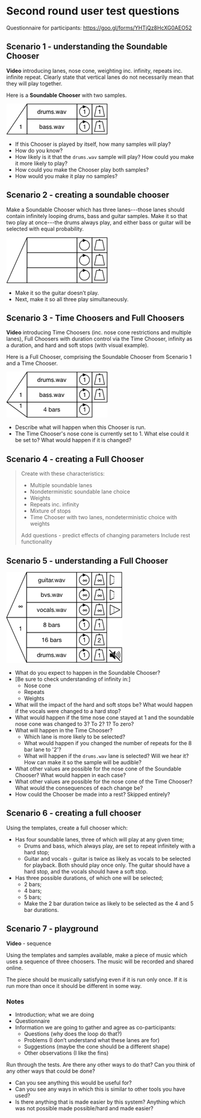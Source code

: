 # Second round user test questions

Questionnaire for participants: <https://goo.gl/forms/YHTjQz8HcXG0AEO52> 



## Scenario 1 - understanding the Soundable Chooser

**Video** introducing lanes, nose cone, weighting inc. infinity, repeats inc. infinite repeat. Clearly state that vertical lanes do not necessarily mean that they will play together.


Here is a **Soundable Chooser** with two samples. 

![](images/scenario1.png)

* If this Chooser is played by itself, how many samples will play? 
* How do you know? 
* How likely is it that the `drums.wav` sample will play? How could you make it more likely to play? 
* How could you make the Chooser play both samples? 
* How would you make it play no samples?




## Scenario 2 - creating a soundable chooser
Make a Soundable Chooser which has three lanes---those lanes should contain infinitely looping drums, bass and guitar samples. Make it so that two play at once---the drums always play, and either bass or guitar will be selected with equal probability.

![](images/scenario2.png)

* Make it so the guitar doesn’t play.
* Next, make it so all three play simultaneously.




## Scenario 3 - Time Choosers and Full Choosers

**Video** introducing Time Choosers (inc. nose cone restrictions and multiple lanes), Full Choosers with duration control via the Time Chooser, infinity as a duration, and hard and soft stops (with visual example).


Here is a Full Chooser, comprising the Soundable Chooser from Scenario 1 and a Time Chooser.

![](images/scenario3.png)

* Describe what will happen when this Chooser is run.
* The Time Chooser's nose cone is currently set to 1. What else could it be set to? What would happen if it is changed?


## Scenario 4 - creating a Full Chooser

> Create with these characteristics:
> 
> - Multiple soundable lanes
> - Nondeterministic soundable lane choice
> - Weights
> - Repeats inc. infinity
> - Mixture of stops
> - Time Chooser with two lanes, nondeterministic choice with weights
> 
> Add questions - predict effects of changing parameters
> Include rest functionality




## Scenario 5 - understanding a Full Chooser
![](images/scenario6.png)

* What do you expect to happen in the Soundable Chooser?
* [Be sure to check understanding of infinity in:]
	* Nose cone
	* Repeats
	* Weights
* What will the impact of the hard and soft stops be? What would happen if the vocals were changed to a hard stop?
* What would happen if the time nose cone stayed at 1 and the soundable nose cone was changed to 3? To 2? 1? To zero?
* What will happen in the Time Chooser?
	* Which lane is more likely to be selected?
	* What would happen if you changed the number of repeats for the 8 bar lane to '2'?
	* What will happen if the `drums.wav` lane is selected? Will we hear it? How can make it so the sample will be audible? 
* What other values are possible for the nose cone of the Soundable Chooser? What would happen in each case?
* What other values are possible for the nose cone of the Time Chooser? What would the consequences of each change be?
* How could the Chooser be made into a rest? Skipped entirely?


## Scenario 6 - creating a full chooser
Using the templates, create a full chooser which:

* Has four soundable lanes, three of which will play at any given time;
   * Drums and bass, which always play, are set to repeat infinitely with a hard stop;
   * Guitar and vocals - guitar is twice as likely as vocals to be selected for playback. Both should play once only. The guitar should have a hard stop, and the vocals should have a soft stop.
* Has three possible durations, of which one will be selected;
   * 2 bars;
   * 4 bars;
   * 5 bars;
   * Make the 2 bar duration twice as likely to be selected as the 4 and 5 bar durations.


## Scenario 7 - playground

**Video** - sequence

Using the templates and samples available, make a piece of music which uses a sequence of three choosers. The music will be recorded and shared online. 

The piece should be musically satisfying even if it is run only once. If it is run more than once it should be different in some way.




### Notes
* Introduction; what we are doing
* Questionnaire
* Information we are going to gather and agree as co-participants:
	* Questions (why does the loop do that?)
	* Problems (I don’t understand what these lanes are for)
	* Suggestions (maybe the cone should be a different shape)
	* Other observations (I like the fins)


Run through the tests. Are there any other ways to do that? Can you think of any other ways that could be done?

* Can you see anything this would be useful for?
* Can you see any ways in which this is similar to other tools you have used?
* Is there anything that is made easier by this system? Anything which was not possible made possible/hard and made easier?